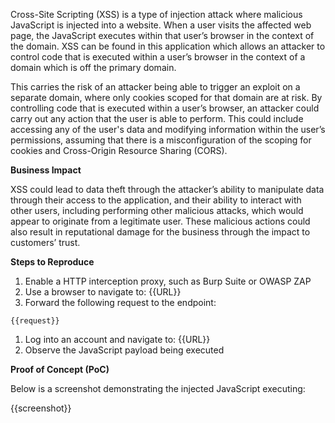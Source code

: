 Cross-Site Scripting (XSS) is a type of injection attack where malicious JavaScript is injected into a website. When a user visits the affected web page, the JavaScript executes within that user’s browser in the context of the domain. XSS can be found in this application which allows an attacker to control code that is executed within a user’s browser in the context of a domain which is off the primary domain.

This carries the risk of an attacker being able to trigger an exploit on a separate domain, where only cookies scoped for that domain are at risk. By controlling code that is executed within a user’s browser, an attacker could carry out any action that the user is able to perform. This could include accessing any of the user's data and modifying information within the user’s permissions, assuming that there is a misconfiguration of the scoping for cookies and Cross-Origin Resource Sharing (CORS).
  
**Business Impact**

XSS could lead to data theft through the attacker’s ability to manipulate data through their access to the application, and their ability to interact with other users, including performing other malicious attacks, which would appear to originate from a legitimate user. These malicious actions could also result in reputational damage for the business through the impact to customers’ trust.

**Steps to Reproduce**

1. Enable a HTTP interception proxy, such as Burp Suite or OWASP ZAP
1. Use a browser to navigate to: {{URL}}
1. Forward the following request to the endpoint:

```HTTP
{{request}}
```

1. Log into an account and navigate to: {{URL}}
1. Observe the JavaScript payload being executed

**Proof of Concept (PoC)**

Below is a screenshot demonstrating the injected JavaScript executing:

{{screenshot}}

